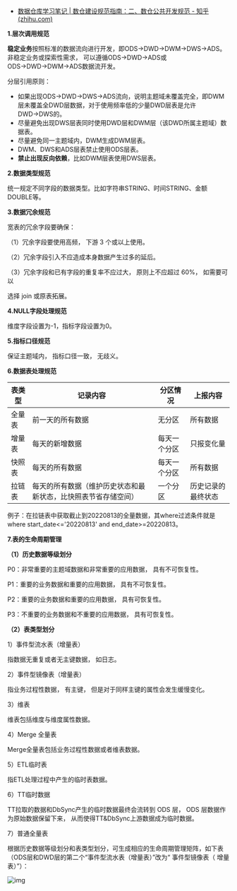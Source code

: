 - [数据仓库学习笔记 | 数仓建设规范指南：二、数仓公共开发规范 - 知乎 (zhihu.com)](https://zhuanlan.zhihu.com/p/562698949)

**1.层次调用规范**

**稳定业务**按照标准的数据流向进行开发，即ODS→DWD→DWM→DWS→ADS。非稳定业务或探索性需求， 可以遵循ODS→DWD→ADS或ODS→DWD→DWM→ADS数据流开发。

分层引用原则：

- 如果出现ODS→DWD→DWS→ADS流向，说明主题域未覆盖完全，即DWM层未覆盖全DWD层数据，对于使用频率低的少量DWD层表是允许DWD→DWS的。
- 尽量避免出现DWS层表同时使用DWD层和DWM层（该DWD所属主题域）数据表。
- 尽量避免同一主题域内，DWM生成DWM层表。
- DWM、DWS和ADS层表禁止使用ODS层表。
- **禁止出现反向依赖**，比如DWM层表使用DWS层表。

**2.数据类型规范**

统一规定不同字段的数据类型。比如字符串STRING、时间STRING、金额DOUBLE等。

**3.数据冗余规范**

宽表的冗余字段要确保：

（1）冗余字段要使用高频， 下游 3 个或以上使用。

（2）冗余字段引入不应造成本身数据产生过多的延后。

（3）冗余字段和已有字段的重复率不应过大， 原则上不应超过 60%， 如需要可以

选择 join 或原表拓展。

**4.NULL字段处理规范**

维度字段设置为-1，指标字段设置为0。

**5.指标口径规范**

保证主题域内， 指标口径一致， 无歧义。

**6.数据表处理规范**

| 表类型 | 记录内容                                                     | 分区情况     | 上报内容           |
| ------ | ------------------------------------------------------------ | ------------ | ------------------ |
| 全量表 | 前一天的所有数据                                             | 无分区       | 所有数据           |
| 增量表 | 每天的新增数据                                               | 每天一个分区 | 只报变化量         |
| 快照表 | 每天的所有数据                                               | 每天一个分区 | 所有数据           |
| 拉链表 | 每天的所有数据（维护历史状态和最新状态，比快照表节省存储空间） | 一个分区     | 历史记录的最终状态 |

例子：在拉链表中获取截止到20220813的全量数据，其where过滤条件就是where start_date<='20220813' and end_date>=20220813。

**7.表的生命周期管理**

**（1）历史数据等级划分**

P0：非常重要的主题域数据和非常重要的应用数据， 具有不可恢复性。

P1：重要的业务数据和重要的应用数据， 具有不可恢复性。

P2：重要的业务数据和重要的应用数据， 具有可恢复性。

P3：不重要的业务数据和不重要的应用数据， 具有可恢复性。

**（2）表类型划分**

1）事件型流水表（增量表）

指数据无重复或者无主键数据， 如日志。

2）事件型镜像表（增量表）

指业务过程性数据， 有主键， 但是对于同样主键的属性会发生缓慢变化。

3）维表

维表包括维度与维度属性数据。

4）Merge 全量表

Merge全量表包括业务过程性数据或者维表数据。

5）ETL临时表

指ETL处理过程中产生的临时表数据。

6）TT临时数据

TT拉取的数据和DbSync产生的临时数据最终会流转到 ODS 层， ODS 层数据作为原始数据保留下来， 从而使得TT&DbSync上游数据成为临时数据。

7）普通全量表

根据历史数据等级划分和表类型划分，可生成相应的生命周期管理矩阵，如下表（ODS层和DWD层的第二个“事件型流水表（增量表）”改为“ 事件型镜像表（ 增量表）”）：

![img](https://pic2.zhimg.com/80/v2-e4bd59be66a706cb012577a2a3fa6f7d_1440w.webp)